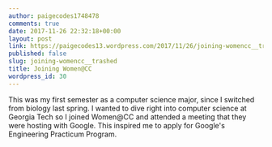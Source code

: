 ```yaml
---
author: paigecodes1748478
comments: true
date: 2017-11-26 22:32:18+00:00
layout: post
link: https://paigecodes13.wordpress.com/2017/11/26/joining-womencc__trashed/
published: false
slug: joining-womencc__trashed
title: Joining Women@CC
wordpress_id: 30
---
```


This was my first semester as a computer science major, since I switched from biology last spring. I wanted to dive right into computer science at Georgia Tech so I joined Women@CC and attended a meeting that they were hosting with Google. This inspired me to apply for Google's Engineering Practicum Program.
